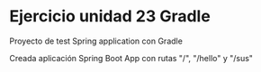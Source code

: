 # Ejercicio unidad 23 Gradle
Proyecto de test Spring application con Gradle

Creada aplicación Spring Boot App con rutas "/", "/hello" y "/sus"
